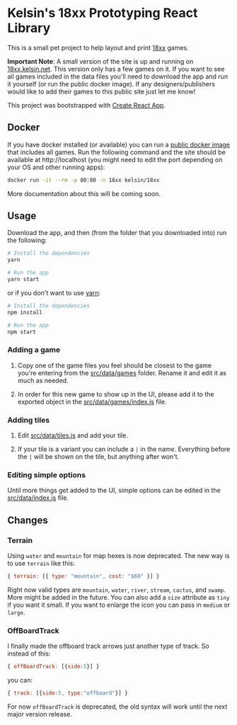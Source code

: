 # Kelsin's 18xx Prototyping React Library

This is a small pet project to help layout and print
[18xx](https://en.wikipedia.org/wiki/18XX) games.

**Important Note**: A small version of the site is up and running on
[18xx.kelsin.net](https://18xx.kelsin.net). This version only has a few games on
it. If you want to see all games included in the data files you'll need to
download the app and run it yourself (or run the public docker image). If any
designers/publishers would like to add their games to this public site just let
me know!

This project was bootstrapped with [Create React
App](https://github.com/facebookincubator/create-react-app).

## Docker

If you have docker installed (or available) you can run a [public docker
image](https://hub.docker.com/r/kelsin/18xx) that includes all games. Run the
following command and the site should be available at http://localhost (you
might need to edit the port depending on your OS and other running apps):

```sh
docker run -it --rm -p 80:80 -n 18xx kelsin/18xx
```

More documentation about this will be coming soon.

## Usage

Download the app, and then (from the folder that you downloaded into) run the
following:

```sh
# Install the dependencies
yarn

# Run the app
yarn start
```

or if you don't want to use [yarn](https://yarnpkg.com/en/):

```sh
# Install the dependencies
npm install

# Run the app
npm start
```

### Adding a game

1. Copy one of the game files you feel should be closest to the game you're
   entering from the [src/data/games](src/data/games) folder. Rename it and edit it as
   much as needed.

2. In order for this new game to show up in the UI, please add it to the
   exported object in the [src/data/games/index.js](src/data/games/index.js)
   file.

### Adding tiles

1. Edit [src/data/tiles.js](src/data/tiles.js) and add your tile.

2. If your tile is a variant you can include a `|` in the name. Everything
   before the `|` will be shown on the tile, but anything after won't.

### Editing simple options

Until more things get added to the UI, simple options can be edited in the
[src/data/index.js](src/data/index.js) file.

## Changes

### Terrain

Using `water` and `mountain` for map hexes is now deprecated. The new way is to
use `terrain` like this:

``` js
{ terrain: [{ type: "mountain", cost: "$60" }] }
```

Right now valid types are `mountain`, `water`, `river`, `stream`, `cactus`, and
`swamp`. More might be added in the future. You can also add a `size` attribute
as `tiny` if you want it small. If you want to enlarge the icon you can pass in
`medium` or `large`.

### OffBoardTrack

I finally made the offboard track arrows just another type of track. So instead
of this:

``` js
{ offBoardTrack: [{side:5}] }
```

you can:

``` js
{ track: [{side:5, type:"offboard"}] }
```

For now `offBoardTrack` is deprecated, the old syntax will work until the next
major version release.
